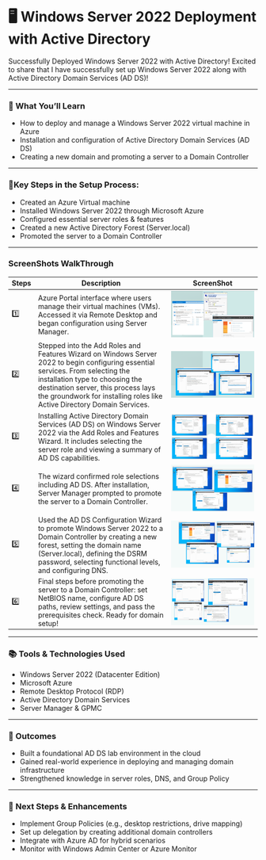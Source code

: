 # 🖥️ Windows Server 2022 Deployment with Active Directory
Successfully Deployed Windows Server 2022 with Active Directory! 
Excited to share that I have successfully set up Windows Server 2022 along with Active Directory Domain Services (AD DS)! 

---

### 🧠 What You’ll Learn
- How to deploy and manage a Windows Server 2022 virtual machine in Azure
- Installation and configuration of Active Directory Domain Services (AD DS)
- Creating a new domain and promoting a server to a Domain Controller

---

### 🔹Key Steps in the Setup Process:
- Created an Azure Virtual machine
- Installed Windows Server 2022 through Microsoft Azure
- Configured essential server roles & features
- Created a new Active Directory Forest (Server.local)
- Promoted the server to a Domain Controller

---

### ScreenShots WalkThrough
| Steps | Description | ScreenShot |
|-------|-------------|------------|
|  1️⃣  | Azure Portal interface where users manage their virtual machines (VMs). Accessed it via Remote Desktop and began configuration using Server Manager. | ![Image Alt](https://github.com/Shaifalim02/Windows_Server_2022/blob/8990e543770d816af5d0fbb52cf10a2ac3182821/image.png) |
| 2️⃣   | Stepped into the Add Roles and Features Wizard on Windows Server 2022 to begin configuring essential services. From selecting the installation type to choosing the destination server, this process lays the groundwork for installing roles like Active Directory Domain Services. | ![Image Alt](https://github.com/Shaifalim02/Windows_Server_2022/blob/7016a5884228af6273629b74566805a92eb187f4/image%201.png) |
| 3️⃣   | Installing Active Directory Domain Services (AD DS) on Windows Server 2022 via the Add Roles and Features Wizard. It includes selecting the server role and viewing a summary of AD DS capabilities. | ![Image Alt](https://github.com/Shaifalim02/Windows_Server_2022/blob/68191814b846196a0190463d8edcac2bdaac953a/image%202.png) |
| 4️⃣   | The wizard confirmed role selections including AD DS. After installation, Server Manager prompted to promote the server to a Domain Controller. | ![Image Alt](https://github.com/Shaifalim02/Windows_Server_2022/blob/030b1d5b31e62522944b8084e685fdb8233e5ac1/image%203.png) |
| 5️⃣   | Used the AD DS Configuration Wizard to promote Windows Server 2022 to a Domain Controller by creating a new forest, setting the domain name (Server.local), defining the DSRM password, selecting functional levels, and configuring DNS. | ![Image Alt](https://github.com/Shaifalim02/Windows_Server_2022/blob/1901968221281fbda80fdcb6b62bc24908d4e61c/image%204.png) |
| 6️⃣   | Final steps before promoting the server to a Domain Controller: set NetBIOS name, configure AD DS paths, review settings, and pass the prerequisites check. Ready for domain setup!   | ![Image Alt](https://github.com/Shaifalim02/Windows_Server_2022/blob/1901968221281fbda80fdcb6b62bc24908d4e61c/image%205.png) |

---

### 📚 Tools & Technologies Used
- Windows Server 2022 (Datacenter Edition)
- Microsoft Azure
- Remote Desktop Protocol (RDP)
- Active Directory Domain Services
- Server Manager & GPMC

---

### 🚀 Outcomes
- Built a foundational AD DS lab environment in the cloud
- Gained real-world experience in deploying and managing domain infrastructure
- Strengthened knowledge in server roles, DNS, and Group Policy

---

### 🔧 Next Steps & Enhancements
- Implement Group Policies (e.g., desktop restrictions, drive mapping)  
- Set up delegation by creating additional domain controllers  
- Integrate with Azure AD for hybrid scenarios  
- Monitor with Windows Admin Center or Azure Monitor  




